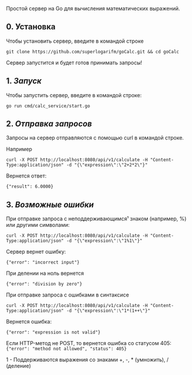 Простой сервер на Go для вычисления математических выражений.
## 0. Установка

Чтобы установить сервер, введите в командой строке 
```
git clone https://github.com/superlogarifm/goCalc.git && cd goCalc
```
Сервер запустится и будет готов принимать запросы!
## 1. *Запуск*

Чтобы запустить сервер, введите в командой строке: 
```
go run cmd/calc_service/start.go
```

## 2. *Отправка запросов*

Запросы на сервер отправляются с помощью curl в командой строке.

Например
```
curl -X POST http://localhost:8080/api/v1/calculate -H "Content-Type:application/json" -d "{\"expression\":\"2+2*2\"}"
```
Вернется ответ:
```
{"result": 6.0000}
```
## 3. *Возможные ошибки*

При отправке запроса с неподдерживающимся¹ знаком (например, %) или другими символами:
```
curl -X POST http://localhost:8080/api/v1/calculate -H "Content-Type:application/json" -d "{\"expression\":\"1%1\"}"
```
Сервер вернет ошибку:
```
{"error": "incorrect input"}
```

При делении на ноль вернется
```
{"error": "division by zero"}
```
При отправке запроса с ошибками в синтаксисе
```
curl -X POST http://localhost:8080/api/v1/calculate -H "Content-Type:application/json" -d "{\"expression\":\"1*(1++\"}"
```
Вернется ошибка:
```
{"error": "expression is not valid"}
```

Если HTTP-метод не POST, то вернется ошибка со статусом 405:
```{"error": "method not allowed", "status": 405}```


1 - Поддерживаются выражения со знаками +, -, * (умножить), / (деление)


